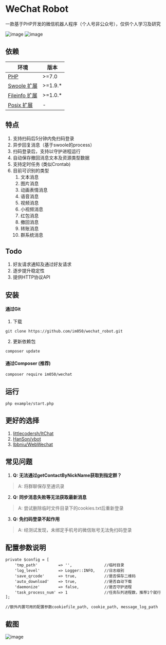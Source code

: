 # WeChat Robot
一款基于PHP开发的微信机器人程序（个人号非公众号），仅供个人学习及研究

![image](https://img.shields.io/badge/PHP-7.0-orange.svg?style=flat)
![image](https://img.shields.io/badge/license-MIT-green.svg?style=flat)

## 依赖

| 环境          | 版本           |
| ------------- | ------------- |
| [PHP](http://www.php.net)           | \>=7.0 | 
| [Swoole 扩展](http://www.swoole.com/)    | \>=1.9.*      |
| [Fileinfo 扩展](http://php.net/manual/en/book.fileinfo.php)  | \>=1.0.*      |
| [Posix 扩展](http://www.php.net/manual/en/book.posix.php)     | -             |

## 特点

1. 支持扫码后5分钟内免扫码登录
2. 异步回复消息（基于swoole的process）
3. 扫码登录后，支持以守护进程运行
4. 自动保存撤回消息文本及资源类型数据
5. 支持定时任务 (类似Crontab)
6. 目前可识别的类型
    1. 文本消息
    2. 图片消息
    3. 动画表情消息
    4. 语音消息
    5. 视频消息
    6. 小视频消息
    7. 红包消息
    8. 撤回消息
    9. 转账消息
    10. 群系统消息

## Todo

1. 好友请求通知及通过好友请求
2. 逐步提升稳定性
3. 提供HTTP协议API

## 安装

#### 通过Git

1. 下载
```
git clone https://github.com/im050/wechat_robot.git
```
2. 更新依赖包
```
composer update
```

#### 通过Composer (推荐)

```
composer require im050/wechat
```

## 运行
```
php example/start.php
```

## 更好的选择

1. [littlecodersh/ItChat](https://github.com/littlecodersh/ItChat) 
2. [HanSon/vbot](https://github.com/HanSon/vbot) 
3. [lbbniu/WebWechat](https://github.com/lbbniu/WebWechat) 

## 常见问题

1. **Q: 无法通过getContactByNickName获取到指定群？**    
> A: 将群聊保存至通讯录
2. **Q: 同步消息失败等无法获取最新消息**    
> A: 尝试删除临时文件目录下的cookies.txt后重新登录
3. **Q: 免扫码登录不起作用**  
> A: 经测试发现，未绑定手机号的微信账号无法免扫码登录

## 配置参数说明
    private $config = [
        'tmp_path'         => '',              //临时目录
        'log_level'        => Logger::INFO,    //日志级别
        'save_qrcode'      => true,            //是否保存二维码
        'auto_download'    => true,            //是否自动下载
        'daemonize'        => false,           //是否守护进程
        'task_process_num' => 1                //任务队列进程数，推荐1个就行
    ];
    
    //额外内置可用的配置参数cookiefile_path, cookie_path, message_log_path
    

## 截图

 ![image](https://github.com/im050/wechat_robot/raw/master/screenshots/screenshot.png)